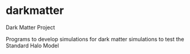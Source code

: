 # darkmatter
Dark Matter Project

Programs to develop simulations for dark matter simulations to test the Standard Halo Model 
